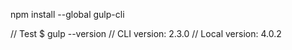 npm install --global gulp-cli

// Test
$ gulp --version
// CLI version: 2.3.0
// Local version: 4.0.2

